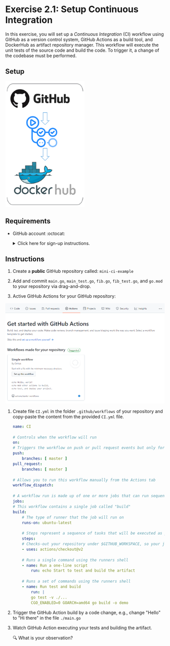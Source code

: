 # Exercise 2.1: Setup Continuous Integration

In this exercise, you will set up a *Continuous Integration* (CI) workflow using GitHub as a version control system, GitHub Actions as a build tool, and DockerHub as artifact repository manager. This workflow will execute the unit tests of the source code and build the code. To trigger it, a change of the codebase must be performed. 

## Setup

![GitHub, GitHub Actions, DockerHub](./assets/lab_setup.png)

## Requirements

* GitHub account :octocat: 
    <details><summary>Click here for sign-up instructions.</summary>
    <p>

    To sign up:  https://github.com/join

    </p>
    </details>

## Instructions

1. Create a **public** GitHub repository called: `mini-ci-example`

1. Add and commit `main.go`, `main_test.go`, `fib.go`, `fib_test.go`, and `go.mod` to your repository via drag-and-drop.

1. Active GitHub Actions for your GitHub repository:

![GitHub Action activation](./assets/gh_action_activate.png)

1. Create file `CI.yml` in the folder `.github/workflows` of your repository and copy-paste the content from the provided `CI.yml` file. 

    ```yaml
    name: CI

    # Controls when the workflow will run
    on:
    # Triggers the workflow on push or pull request events but only for the master branch
    push:
        branches: [ master ]
    pull_request:
        branches: [ master ]

    # Allows you to run this workflow manually from the Actions tab
    workflow_dispatch:

    # A workflow run is made up of one or more jobs that can run sequentially or in parallel
    jobs:
    # This workflow contains a single job called "build"
    build:
        # The type of runner that the job will run on
        runs-on: ubuntu-latest

        # Steps represent a sequence of tasks that will be executed as part of the job
        steps:
        # Checks-out your repository under $GITHUB_WORKSPACE, so your job can access it
        - uses: actions/checkout@v2

        # Runs a single command using the runners shell
        - name: Run a one-line script
            run: echo Start to test and build the artifact

        # Runs a set of commands using the runners shell
        - name: Run test and build
            run: |
            go test -v ./...
            CGO_ENABLED=0 GOARCH=amd64 go build -o demo
    ```

1. Trigger the GitHub Action build by a code change, e.g., change "Hello" to "Hi there" in the file `./main.go`

1. Watch GitHub Action executing your tests and building the artifact.

    :mag: What is your observation? 

